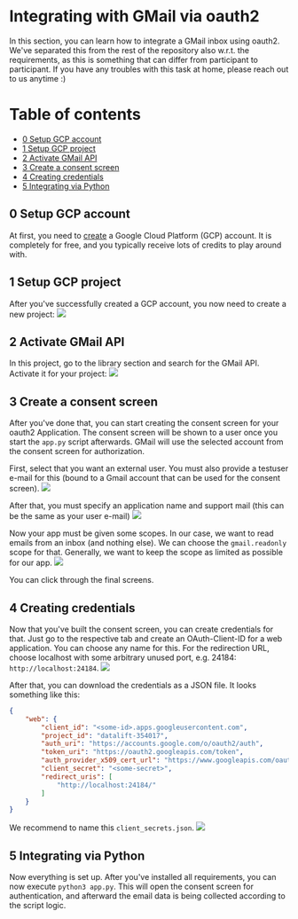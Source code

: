 # Integrating with GMail via oauth2

In this section, you can learn how to integrate a GMail inbox using oauth2. We've separated this from the rest of the repository also w.r.t. the requirements, as this is something that can differ from participant to participant. If you have any troubles with this task at home, please reach out to us anytime :)

# Table of contents
  - [0 Setup GCP account](#0-setup-gcp-account)
  - [1 Setup GCP project](#1-setup-gcp-project)
  - [2 Activate GMail API](#2-activate-gmail-api)
  - [3 Create a consent screen](#3-create-a-consent-screen)
  - [4 Creating credentials](#4-creating-credentials)
  - [5 Integrating via Python](#5-integrating-via-python)

## 0 Setup GCP account
At first, you need to [create](https://console.cloud.google.com/) a Google Cloud Platform (GCP) account. It is completely for free, and you typically receive lots of credits to play around with. 

## 1 Setup GCP project
After you've successfully created a GCP account, you now need to create a new project:
![](./screenshots/new_project.png)

## 2 Activate GMail API
In this project, go to the library section and search for the GMail API. Activate it for your project:
![](./screenshots/gmail_activation.png)

## 3 Create a consent screen
After you've done that, you can start creating the consent screen for your oauth2 Application. The consent screen will be shown to a user once you start the `app.py` script afterwards. GMail will use the selected account from the consent screen for authorization.

First, select that you want an external user. You must also provide a testuser e-mail for this (bound to a Gmail account that can be used for the consent screen).
![](./screenshots/consent_screen_init.png)

After that, you must specify an application name and support mail (this can be the same as your user e-mail)
![](./screenshots/consent_screen_step1.png)

Now your app must be given some scopes. In our case, we want to read emails from an inbox (and nothing else). We can choose the `gmail.readonly` scope for that. Generally, we want to keep the scope as limited as possible for our app.
![](./screenshots/scope.png)

You can click through the final screens.

## 4 Creating credentials
Now that you've built the consent screen, you can create credentials for that. Just go to the respective tab and create an OAuth-Client-ID for a web application. You can choose any name for this. For the redirection URL, choose localhost with some arbitrary unused port, e.g. 24184: `http://localhost:24184`.
![](./screenshots/credentials_creation.png)

After that, you can download the credentials as a JSON file. It looks something like this:
```JSON
{
    "web": {
        "client_id": "<some-id>.apps.googleusercontent.com",
        "project_id": "datalift-354017",
        "auth_uri": "https://accounts.google.com/o/oauth2/auth",
        "token_uri": "https://oauth2.googleapis.com/token",
        "auth_provider_x509_cert_url": "https://www.googleapis.com/oauth2/v1/certs",
        "client_secret": "<some-secret>",
        "redirect_uris": [
            "http://localhost:24184/"
        ]
    }
}
```

We recommend to name this `client_secrets.json`.
![](./screenshots/credentials.png)

## 5 Integrating via Python
Now everything is set up. After you've installed all requirements, you can now execute `python3 app.py`. This will open the consent screen for authentication, and afterward the email data is being collected according to the script logic.
